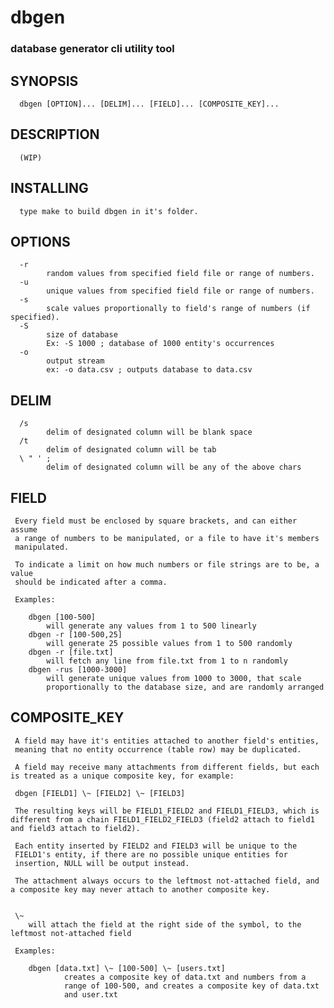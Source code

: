 # dbgen

### database generator cli utility tool

## SYNOPSIS

      dbgen [OPTION]... [DELIM]... [FIELD]... [COMPOSITE_KEY]...

## DESCRIPTION

      (WIP)

## INSTALLING

      type make to build dbgen in it's folder.

## OPTIONS

      -r
            random values from specified field file or range of numbers.
      -u      
            unique values from specified field file or range of numbers.
      -s      
            scale values proportionally to field's range of numbers (if specified).
      -S
            size of database
            Ex: -S 1000 ; database of 1000 entity's occurrences
      -o
            output stream
            ex: -o data.csv ; outputs database to data.csv

## DELIM
      /s
            delim of designated column will be blank space
      /t
            delim of designated column will be tab
      \ " ' ;
            delim of designated column will be any of the above chars

## FIELD

     Every field must be enclosed by square brackets, and can either assume 
     a range of numbers to be manipulated, or a file to have it's members 
     manipulated. 

     To indicate a limit on how much numbers or file strings are to be, a value
     should be indicated after a comma.

     Examples:

        dbgen [100-500]
            will generate any values from 1 to 500 linearly
        dbgen -r [100-500,25]
            will generate 25 possible values from 1 to 500 randomly
        dbgen -r [file.txt]
            will fetch any line from file.txt from 1 to n randomly
        dbgen -rus [1000-3000]
            will generate unique values from 1000 to 3000, that scale
            proportionally to the database size, and are randomly arranged

## COMPOSITE_KEY

     A field may have it's entities attached to another field's entities,
     meaning that no entity occurrence (table row) may be duplicated.

     A field may receive many attachments from different fields, but each is treated as a unique composite key, for example:

     dbgen [FIELD1] \~ [FIELD2] \~ [FIELD3]

     The resulting keys will be FIELD1_FIELD2 and FIELD1_FIELD3, which is different from a chain FIELD1_FIELD2_FIELD3 (field2 attach to field1 and field3 attach to field2).

     Each entity inserted by FIELD2 and FIELD3 will be unique to the
     FIELD1's entity, if there are no possible unique entities for
     insertion, NULL will be output instead.
     
     The attachment always occurs to the leftmost not-attached field, and a composite key may never attach to another composite key.


     \~
        will attach the field at the right side of the symbol, to the leftmost not-attached field

     Examples:
        
        dbgen [data.txt] \~ [100-500] \~ [users.txt]
                creates a composite key of data.txt and numbers from a
                range of 100-500, and creates a composite key of data.txt
                and user.txt
